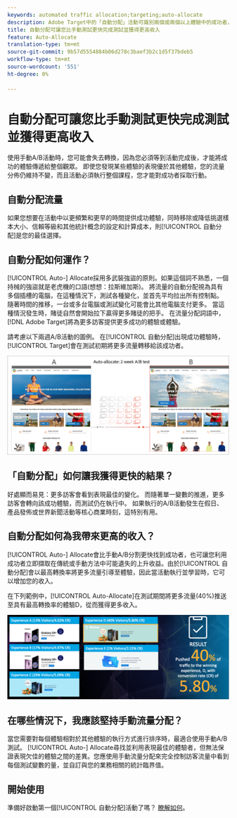 ```yaml
---
keywords: automated traffic allocation;targeting;auto-allocate
description: Adobe Target中的「自動分配」活動可識別兩個或兩個以上體驗中的成功者，並自動將更多流量重新分配給成功者，以在測試繼續執行和學習時提高轉化率。
title: 自動分配可讓您比手動測試更快完成測試並獲得更高收入
feature: Auto-Allocate
translation-type: tm+mt
source-git-commit: 9b57d5554884b06d278c3baef3b2c1d5f37bdeb5
workflow-type: tm+mt
source-wordcount: '551'
ht-degree: 0%

---
```



# 自動分配可讓您比手動測試更快完成測試並獲得更高收入

使用手動A/B活動時，您可能會失去轉換，因為您必須等到活動完成後，才能將成功的體驗傳遞給整個觀眾。 即使您發現某些體驗的表現優於其他體驗，您的流量分佈仍維持不變，而且活動必須執行整個課程，您才能對成功者採取行動。

## 自動分配流量

如果您想要在活動中以更頻繁和更早的時間提供成功體驗，同時移除或降低挑選樣本大小、信賴等級和其他統計概念的設定和計算成本，則[!UICONTROL 自動分配]是您的最佳選擇。

## 自動分配如何運作？

[!UICONTROL Auto-] Allocate採用多武裝強盜的原則。如果這個詞不熟悉，一個持械的強盜就是老虎機的口語(想想：拉斯維加斯)。 將流量的自動分配視為具有多個插槽的電腦，在這種情況下，測試各種變化，並首先平均拉出所有控制點。 隨著時間的推移，一台或多台電腦或測試變化可能會比其他電腦支付更多。 當這種情況發生時，賭徒自然會開始拉下贏得更多賭徒的把手。 在流量分配詞語中，[!DNL Adobe Target]將為更多訪客提供更多成功的體驗或體驗。

請考慮以下兩週A/B活動的圖例。 在[!UICONTROL 自動分配]出現成功體驗時，[!UICONTROL Target]會在測試初期將更多流量轉移給該成功者。

![自動分配圖](/help/c-activities/automated-traffic-allocation/assets/Auto-Allocate-test.png)

## 「自動分配」如何讓我獲得更快的結果？

好處顯而易見：更多訪客會看到表現最佳的變化。 而隨著單一變數的推進，更多訪客會轉向該成功體驗，而測試仍在執行中。 如果執行的A/B活動發生在假日、產品發佈或世界新聞活動等核心商業時刻，這特別有用。

## 自動分配如何為我帶來更高的收入？

[!UICONTROL Auto-] Allocate會比手動A/B分割更快找到成功者，也可讓您利用成功者立即擷取在傳統或手動方法中可能遺失的上升收益。由於[!UICONTROL 自動分配]會以最高轉換率將更多流量引導至體驗，因此當活動執行並學習時，它可以增加您的收入。

在下列範例中，[!UICONTROL Auto-Allocate]在測試期間將更多流量(40%)推送至具有最高轉換率的體驗D，從而獲得更多收入。

![自動分配提供更高的收入圖示](/help/c-activities/automated-traffic-allocation/assets/five-experiences.png)

## 在哪些情況下，我應該堅持手動流量分配？

當您需要對每個體驗相對於其他體驗的執行方式進行排序時，最適合使用手動A/B測試。 [!UICONTROL Auto-] Allocate尋找並利用表現最佳的體驗者，但無法保證表現欠佳的體驗之間的差異。您應使用手動流量分配來完全控制訪客流量中看到每個測試變數的量，並自訂與您的業務相關的統計臨界值。

## 開始使用

準備好啟動第一個[!UICONTROL 自動分配]活動了嗎？ [瞭解如何](/help/c-activities/automated-traffic-allocation/automated-traffic-allocation.md)。

